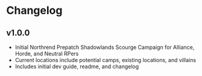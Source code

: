 # Changelog

## v1.0.0

* Initial Northrend Prepatch Shadowlands Scourge Campaign for Alliance, Horde, and Neutral RPers
* Current locations include potential camps, existing locations, and villains
* Includes initial dev guide, readme, and changelog
